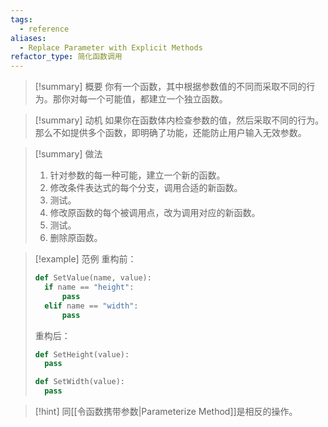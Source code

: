 ```yaml
---
tags:
  - reference
aliases:
  - Replace Parameter with Explicit Methods
refactor_type: 简化函数调用
---
```

> [!summary] 概要
> 你有一个函数，其中根据参数值的不同而采取不同的行为。那你对每一个可能值，都建立一个独立函数。

> [!summary] 动机
> 如果你在函数体内检查参数的值，然后采取不同的行为。那么不如提供多个函数，即明确了功能，还能防止用户输入无效参数。

> [!summary] 做法
> 1. 针对参数的每一种可能，建立一个新的函数。
> 2. 修改条件表达式的每个分支，调用合适的新函数。
> 3. 测试。
> 4. 修改原函数的每个被调用点，改为调用对应的新函数。
> 5. 测试。
> 6. 删除原函数。

> [!example] 范例
> 重构前：
> ```python
> def SetValue(name, value):
> 	if name == "height":
> 		pass
> 	elif name == "width":
> 		pass
> ```
> 重构后：
> ```python
> def SetHeight(value):
> 	pass
> 
> def SetWidth(value):
> 	pass
> ```

> [!hint]
> 同[[令函数携带参数|Parameterize Method]]是相反的操作。